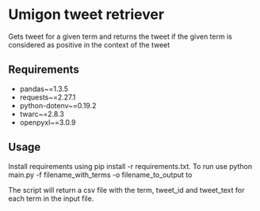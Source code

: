 # Umigon tweet retriever
Gets tweet for a given term and returns the tweet if the given term is considered as positive in the context of the tweet

## Requirements
- pandas~=1.3.5
- requests~=2.27.1
- python-dotenv~=0.19.2
- twarc~=2.8.3
- openpyxl~=3.0.9

## Usage
Install requirements using pip install -r requirements.txt. To run use python main.py -f filename_with_terms 
-o filename_to_output to

The script will return a csv file with the term, tweet_id and tweet_text for each term in the input file.